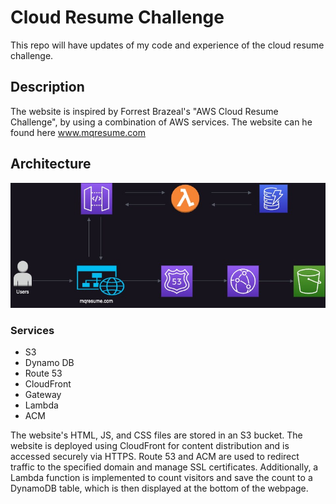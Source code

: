 # Cloud Resume Challenge #
This repo will have updates of my code and experience of the cloud resume challenge.

## Description ##
The website is inspired by Forrest Brazeal's "AWS Cloud Resume Challenge", by using a combination of AWS services.
The website can he found here www.mqresume.com
## Architecture
![Image](architecture.jpg)
### Services ###
* S3
* Dynamo DB
* Route 53
* CloudFront
* Gateway
* Lambda
* ACM
  

The website's HTML, JS, and CSS files are stored in an S3 bucket. The website is deployed using CloudFront for content distribution and is accessed securely via HTTPS. Route 53 and ACM are used to redirect traffic to the specified domain and manage SSL certificates. Additionally, a Lambda function is implemented to count visitors and save the count to a DynamoDB table, which is then displayed at the bottom of the webpage.
